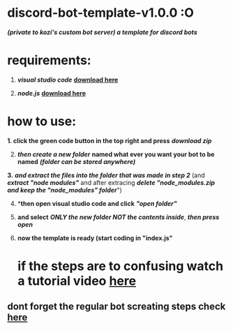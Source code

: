 # discord-bot-template-v1.0.0 :O
***(private to kozi's custom bot server) a template for discord bots***




# requirements:

1. ***visual studio code*** **[download here](https://code.visualstudio.com)**

2. ***node.js*** **[download here](https://nodejs.org/en)**
   
# how to use:

**1. click the green code button in the top right and press** ***download zip*** 
   
2. ***then create a new folder*** **named what ever you want your bot to be named** ***(folder can be stored anywhere)***
   
**3.** ***and extract the files into the folder that was made in step 2*** (and ***extract "node modules"*** and after extracing ***delete "node_modules.zip and keep the "node_modules" folder***")
 
4. ***then open visual studio code and click** ***"open folder"***
   
5. **and select** ***ONLY the new folder NOT the contents inside***, ***then press open***
   
6. **now the template is ready (start coding in "index.js"**

   # if the steps are to confusing watch a tutorial video [here]([video_link](https://www.youtube.com/watch?v=CNOkDMi2lPc))
   
## dont forget the regular bot screating steps check [here](https://discord.com/developers/applications)


